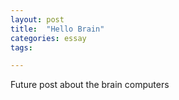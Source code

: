 ```yaml
---
layout: post
title:  "Hello Brain"
categories: essay
tags: 

---
```


Future post about the brain computers
